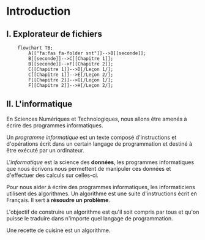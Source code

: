# Introduction

## I. Explorateur de fichiers

```mermaid
    flowchart TB;
        A[["fa:fas fa-folder snt"]]-->B[[seconde]];
        B[[seconde]]-->C[[Chapitre 1]];
        B[[seconde]]-->F[[Chapitre 2]];
        C[[Chapitre 1]]-->D[/Leçon 1/];
        C[[Chapitre 1]]-->E[/Leçon 2/];
        F[[Chapitre 2]]-->G[/Leçon 1/];
        F[[Chapitre 2]]-->H[/Leçon 2/];
```



## II. L'informatique

En Sciences Numériques et Technologiques, nous allons être amenés à écrire des programmes informatiques.

Un *programme informatique* est un texte composé d'instructions et d'opérations écrit dans un certain langage de programmation et destiné à être exécuté par un ordinateur.

L'*informatique* est la science des **données**, les programmes informatiques que nous écrivons nous permettent de manipuler ces données et d'effectuer des calculs sur celles-ci.

Pour nous aider à écrire des programmes informatiques, les informaticiens utilisent des algorithmes. Un algorithme est une suite d'instructions écrit en Français. Il sert à **résoudre un problème**.

L'objectif de construire un algorithme est qu'il soit compris par tous et qu'on puisse le traduire dans n'importe quel langage de programmation.

Une recette de cuisine est un algorithme.